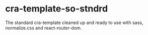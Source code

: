 # cra-template-so-stndrd

The standard cra-template cleaned up and ready to use with sass, normalize.css and react-router-dom.
